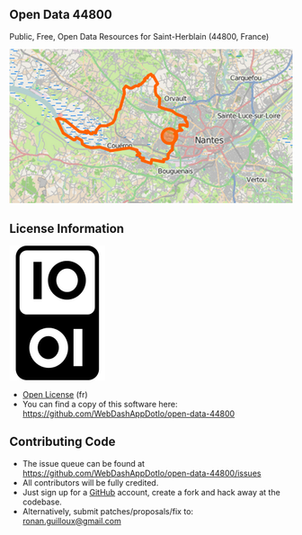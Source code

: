 Open Data 44800
---------------

Public, Free, Open Data Resources for Saint-Herblain (44800, France)

![Saint-Herblain on OpenStreetMap](resources/OpenStreetMap.snapshot.png)

License Information
-------------------

![Open Licence Logo](resources/170px-Logo-licence-ouverte2.svg.png)

- [Open License](http://wiki.data.gouv.fr/images/9/9d/Licence_Ouverte.pdf) (fr)
- You can find a copy of this software here: https://github.com/WebDashAppDotIo/open-data-44800


Contributing Code
-----------------

- The issue queue can be found at https://github.com/WebDashAppDotIo/open-data-44800/issues
- All contributors will be fully credited.
- Just sign up for a [GitHub](https://github.com) account, create a fork and hack away at the codebase.
- Alternatively, submit patches/proposals/fix to: ronan.guilloux@gmail.com
